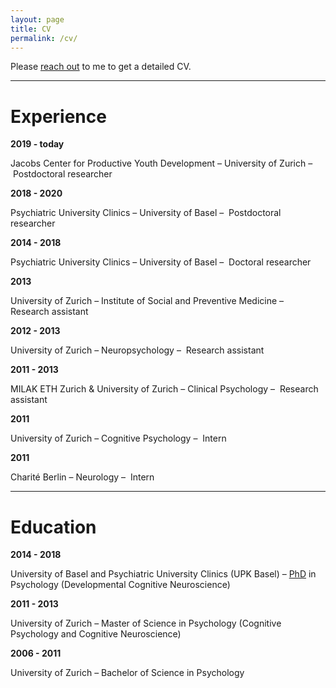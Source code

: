 ```yaml
---
layout: page
title: CV
permalink: /cv/
---
```


Please [reach out](mailto:lynn@fehlbaum.science) to me to get a detailed CV.

---

# Experience


**2019 - today**



Jacobs Center for Productive Youth Development – University of Zurich – Postdoctoral researcher 

 **2018 - 2020**
 

 
  Psychiatric University Clinics – University of Basel
  –   Postdoctoral researcher 

 **2014 - 2018**  

 Psychiatric University Clinics – University of Basel
 –   Doctoral researcher 

 **2013**  

 University of Zurich – Institute of Social and Preventive Medicine
 –   Research assistant 

 **2012 - 2013**  

 University of Zurich – Neuropsychology
  –   Research assistant 

 **2011 - 2013**  

 MILAK ETH Zurich & University of Zurich – Clinical Psychology
  –   Research assistant 

 **2011**  

 University of Zurich – Cognitive Psychology –   Intern 

 **2011**  

 Charité Berlin – Neurology –   Intern 

 ---

# Education

 
 **2014 - 2018** 
 
 University of Basel and Psychiatric University Clinics (UPK Basel) – [PhD](phd.md) in Psychology (Developmental Cognitive Neuroscience) 

 **2011 - 2013** 
 
 University of Zurich – Master of Science in Psychology (Cognitive Psychology and Cognitive Neuroscience)  

 **2006 - 2011** 
 
 University of Zurich – Bachelor of Science in Psychology
 

